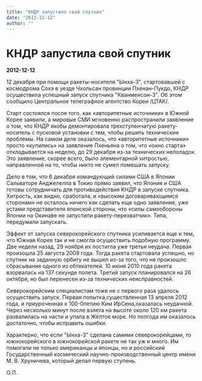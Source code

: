 ```yaml
---
title: "КНДР запустила свой спутник"
date: "2012-12-12"
author: ""
---
```


# КНДР запустила свой спутник

**2012-12-12** 

12 декабря при помощи ракеты-носителя "Ынха-3", стартовавшей с космодрома Сохэ в уезде Чхольсан провинции Пхенан-Пукдо, КНДР осуществила успешный запуск спутника "Кванменсон-3". Об этом сообщило Центральное телеграфное агентство Кореи /ЦТАК/. 

Старт состоялся после того, как «авторитетные источники» в Южной Корее заявили, а мировые СМИ мгновенно распространили заявление о том, что КНДР якобы демонтировала трехступенчатую ракету-носитель с пусковой установки с тем, чтобы решить технические проблемы. На самом деле оказалось, что «авторитетные источники» просто «купились» на заявление Пхеньяна о том, что «окно старта» откладывается на неделю, до 29 декабря из-за технических неполадок. Это заявление, скорее всего, было элементарной хитростью, направленной на то, чтобы никто не сумел помешать запуску.

Дело в том, что 6 декабря командующий силами США в Японии Сальваторе Анджелелла в Токио прямо заявил, что Япония и США готовы сотрудничать для противодействия КНДР в запуске спутника. Хитрость, как видно, сработала, и «высоким договаривающимся сторонам» не осталось ничего как сделать еще одно заявление, уже устами представителя японской стороны, что «силы самообороны Японии на Окинаве не запустили ракету-перехватчик». Типа, передумали запускать.

Эффект от запуска северокорейского спутника усиливается еще и тем, что Южная Корея так и не смогла осуществить подобную программу. Две недели назад, 29 ноября их постигла уже третья неудача. Первая произошла 25 августа 2009 года. Тогда ракета стартовала успешно, но спутник на заданную орбиту не вышел из-за того, что не произошло сбрасывания одного из обтекателей. 10 июня 2010 года ракета взорвалась на 137 секунде полета. Третий запуск планировался на 26 октября, но был перенесен из-за технических неисправностей.

Северокорейским специалистам тоже не с первого раза удалось осуществить запуск. Первая попытка,существленная 13 апреля 2012 года, и приуроченная к 100-0летию Ким ИрСена,оказалась неудачной. Через несколько минут после взлета на высоте около 120 км  ракета развалилась на части и упала в Жёлтое море. Но полгода им оказалось достаточно, чтобы исправить ошибки.



Характерно, что если "Ынха-3" сделана самими северокорейцами, то южнокорейского в южнокорейской ракете не так уж и много. Им помогали не только американцы и японцы, но и российский Государственный космический научно-производственный центр имени М. В. Хруничева, который делал первую ступень.

О.Л.